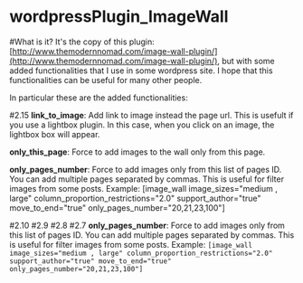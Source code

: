 wordpressPlugin_ImageWall
=========================

#What is it?
It's the copy of this plugin: [http://www.themodernnomad.com/image-wall-plugin/](http://www.themodernnomad.com/image-wall-plugin/), but with some added functionalities that I use in some wordpress site.
I hope that this functionalities can be useful for many other people.

In particular these are the added functionalities:

#2.15
**link_to_image**: Add link to image instead the page url. This is usefult if you use a lightbox plugin. In this case, when you click on an image, the lightbox box will appear.

**only_this_page**: Force to add images to the wall only from this page.

**only_pages_number**: Force to add images only from this list of pages ID. You can add multiple pages separated by commas. This is useful for filter images from some posts. 
Example: 
[image_wall image_sizes="medium , large" column_proportion_restrictions="2.0" support_author="true" move_to_end="true" only_pages_number="20,21,23,100"]

#2.10
#2.9
#2.8
#2.7
**only_pages_number**: Force to add images only from this list of pages ID. You can add multiple pages separated by commas. This is useful for filter images from some posts. 
Example: 
```[image_wall image_sizes="medium , large" column_proportion_restrictions="2.0" support_author="true" move_to_end="true" only_pages_number="20,21,23,100"]```
